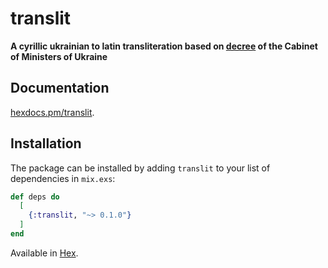 # translit

**A cyrillic ukrainian to latin transliteration based on [decree](http://search.ligazakon.ua/l_doc2.nsf/link1/KP100055.html) of the Cabinet of Ministers of Ukraine**


## Documentation 

[hexdocs.pm/translit](https://hexdocs.pm/translit).

## Installation

The package can be installed by adding `translit` to your list of dependencies in `mix.exs`:

```elixir
def deps do
  [
    {:translit, "~> 0.1.0"}
  ]
end
```
Available in [Hex](https://hex.pm/translit).
